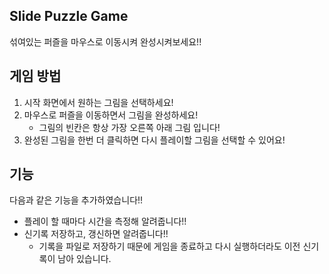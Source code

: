 Slide Puzzle Game
-----
섞여있는 퍼즐을 마우스로 이동시켜 완성시켜보세요!!

게임 방법
-----
1. 시작 화면에서 원하는 그림을 선택하세요!
2. 마우스로 퍼즐을 이동하면서 그림을 완성하세요!
    - 그림의 빈칸은 항상 가장 오른쪽 아래 그림 입니다!
3. 완성된 그림을 한번 더 클릭하면 다시 플레이할 그림을 선택할 수 있어요!


기능
-----
다음과 같은 기능을 추가하였습니다!!
- 플레이 할 때마다 시간을 측정해 알려줍니다!!
- 신기록 저장하고, 갱신하면 알려줍니다!!
  - 기록을 파일로 저장하기 때문에 게임을 종료하고 다시 실행하더라도 이전 신기록이 남아 있습니다.
